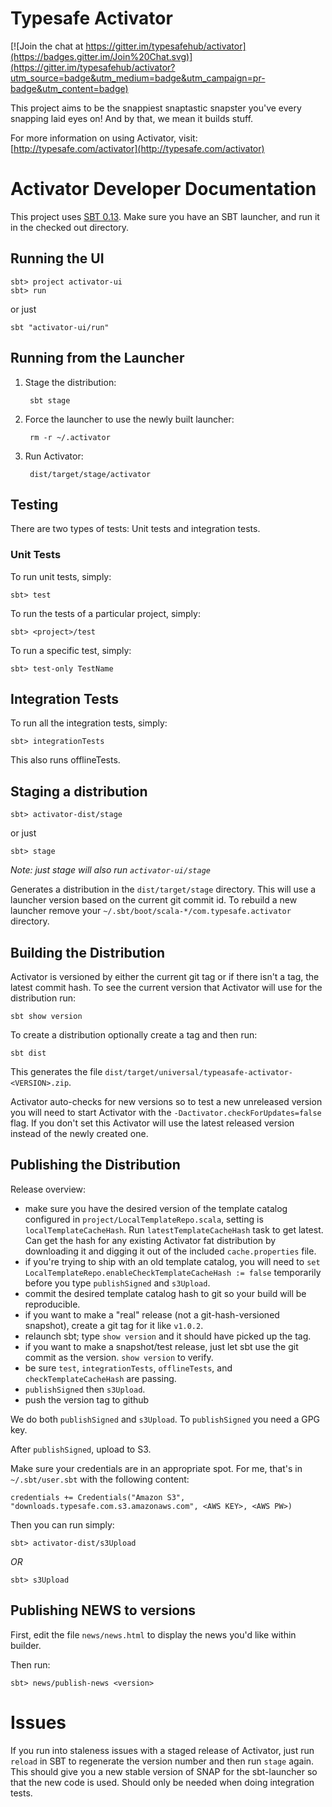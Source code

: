 # Typesafe Activator

[![Join the chat at https://gitter.im/typesafehub/activator](https://badges.gitter.im/Join%20Chat.svg)](https://gitter.im/typesafehub/activator?utm_source=badge&utm_medium=badge&utm_campaign=pr-badge&utm_content=badge)

This project aims to be the snappiest snaptastic snapster you've every snapping laid eyes on!  And by that, we mean it builds stuff.

For more information on using Activator, visit: [http://typesafe.com/activator](http://typesafe.com/activator)

# Activator Developer Documentation

This project uses [SBT 0.13](http://scala-sbt.org).   Make sure you have an SBT launcher, and run it in the checked out directory.


## Running the UI

    sbt> project activator-ui
    sbt> run

or just

    sbt "activator-ui/run"


## Running from the Launcher

1. Stage the distribution:

        sbt stage

2. Force the launcher to use the newly built launcher:

        rm -r ~/.activator

3. Run Activator:

        dist/target/stage/activator


## Testing

There are two types of tests:  Unit tests and integration tests.

### Unit Tests

To run unit tests, simply:

    sbt> test

To run the tests of a particular project, simply:

    sbt> <project>/test

To run a specific test, simply:

    sbt> test-only TestName

## Integration Tests

To run all the integration tests, simply:

    sbt> integrationTests

This also runs offlineTests.

## Staging a distribution

    sbt> activator-dist/stage

or just

    sbt> stage 

*Note: just stage will also run `activator-ui/stage`*

Generates a distribution in the `dist/target/stage` directory.  This will use a launcher version based on the current git commit id.  To rebuild a new launcher remove your `~/.sbt/boot/scala-*/com.typesafe.activator` directory.

## Building the Distribution

Activator is versioned by either the current git tag or if there isn't a tag, the latest commit hash.  To see the current version that Activator will use for the distribution run:

    sbt show version

To create a distribution optionally create a tag and then run:

    sbt dist

This generates the file `dist/target/universal/typeasafe-activator-<VERSION>.zip`.

Activator auto-checks for new versions so to test a new unreleased version you will need to start Activator with the `-Dactivator.checkForUpdates=false` flag.  If you don't set this Activator will use the latest released version instead of the newly created one.

## Publishing the Distribution

Release overview:
 * make sure you have the desired version of the template catalog configured in `project/LocalTemplateRepo.scala`, setting is `localTemplateCacheHash`. Run `latestTemplateCacheHash` task to get latest. Can get the hash for any existing Activator fat distribution by downloading it and digging it out of the included `cache.properties` file.
 * if you're trying to ship with an old template catalog, you will need to `set LocalTemplateRepo.enableCheckTemplateCacheHash := false` temporarily before you type `publishSigned` and `s3Upload`.
 * commit the desired template catalog hash to git so your build will be reproducible.
 * if you want to make a "real" release (not a git-hash-versioned snapshot), create a git tag for it like `v1.0.2`.
 * relaunch sbt; type `show version` and it should have picked up the tag.
 * if you want to make a snapshot/test release, just let sbt use the git commit as the version. `show version` to verify.
 * be sure `test`, `integrationTests`, `offlineTests`, and `checkTemplateCacheHash` are passing.
 * `publishSigned` then `s3Upload`.
 * push the version tag to github

We do both `publishSigned` and `s3Upload`. To `publishSigned` you need a GPG key.

After `publishSigned`, upload to S3.

Make sure your credentials are in an appropriate spot.  For me, that's in `~/.sbt/user.sbt` with the following content:

    credentials += Credentials("Amazon S3", "downloads.typesafe.com.s3.amazonaws.com", <AWS KEY>, <AWS PW>)

Then you can run simply:

    sbt> activator-dist/s3Upload

*OR*

    sbt> s3Upload
    

## Publishing NEWS to versions

First, edit the file `news/news.html` to display the news you'd like within builder.

Then run:

    sbt> news/publish-news <version>


# Issues

If you run into staleness issues with a staged release of Activator, just run `reload` in SBT to regenerate the version number and then run `stage` again.   This should give you a new stable version of SNAP for the sbt-launcher so that the new code is used.   Should only be needed when doing integration tests.
